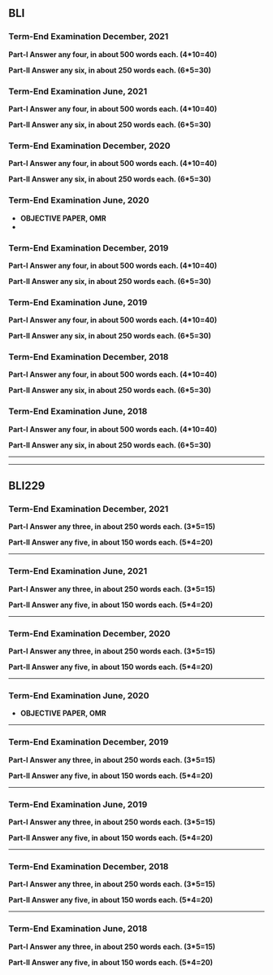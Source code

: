 ## BLI
### Term-End Examination December, 2021
**Part-I Answer any four, in about 500 words each. (4*10=40)**

**Part-II Answer any six, in about 250 words each. (6*5=30)**

### Term-End Examination June, 2021
**Part-I Answer any four, in about 500 words each. (4*10=40)**

**Part-II Answer any six, in about 250 words each. (6*5=30)**
### Term-End Examination December, 2020
**Part-I Answer any four, in about 500 words each. (4*10=40)**

**Part-II Answer any six, in about 250 words each. (6*5=30)**

### Term-End Examination June, 2020

- **OBJECTIVE PAPER, OMR**
- 
### Term-End Examination December, 2019
**Part-I Answer any four, in about 500 words each. (4*10=40)**

**Part-II Answer any six, in about 250 words each. (6*5=30)**

### Term-End Examination June, 2019
**Part-I Answer any four, in about 500 words each. (4*10=40)**

**Part-II Answer any six, in about 250 words each. (6*5=30)**
### Term-End Examination December, 2018
**Part-I Answer any four, in about 500 words each. (4*10=40)**

**Part-II Answer any six, in about 250 words each. (6*5=30)**

### Term-End Examination June, 2018
**Part-I Answer any four, in about 500 words each. (4*10=40)**

**Part-II Answer any six, in about 250 words each. (6*5=30)**



---

---
## BLI229
### Term-End Examination December, 2021
**Part-I Answer any three, in about 250 words each. (3*5=15)**

**Part-II Answer any five, in about 150 words each. (5*4=20)**

---

### Term-End Examination June, 2021
**Part-I Answer any three, in about 250 words each. (3*5=15)**

**Part-II Answer any five, in about 150 words each. (5*4=20)**

---

### Term-End Examination December, 2020
**Part-I Answer any three, in about 250 words each. (3*5=15)**

**Part-II Answer any five, in about 150 words each. (5*4=20)**

---

### Term-End Examination June, 2020

- **OBJECTIVE PAPER, OMR**  

---

### Term-End Examination December, 2019
**Part-I Answer any three, in about 250 words each. (3*5=15)**

**Part-II Answer any five, in about 150 words each. (5*4=20)**

---

### Term-End Examination June, 2019
**Part-I Answer any three, in about 250 words each. (3*5=15)**

**Part-II Answer any five, in about 150 words each. (5*4=20)**

---

### Term-End Examination December, 2018
**Part-I Answer any three, in about 250 words each. (3*5=15)**

**Part-II Answer any five, in about 150 words each. (5*4=20)**

---

### Term-End Examination June, 2018
**Part-I Answer any three, in about 250 words each. (3*5=15)**

**Part-II Answer any five, in about 150 words each. (5*4=20)**

















